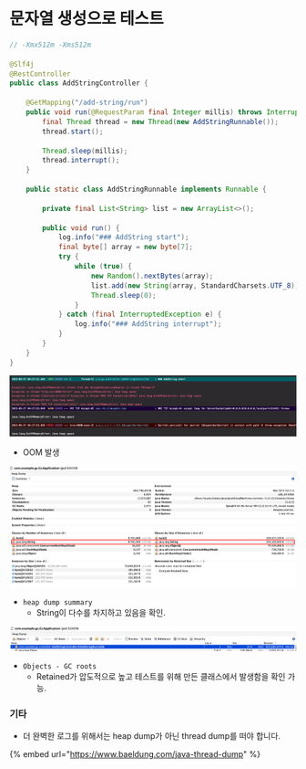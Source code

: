 # 문자열 생성으로 테스트

```java
// -Xmx512m -Xms512m

@Slf4j
@RestController
public class AddStringController {

	@GetMapping("/add-string/run")
	public void run(@RequestParam final Integer millis) throws InterruptedException {
		final Thread thread = new Thread(new AddStringRunnable());
		thread.start();

		Thread.sleep(millis);
		thread.interrupt();
	}

	public static class AddStringRunnable implements Runnable {

		private final List<String> list = new ArrayList<>();

		public void run() {
			log.info("### AddString start");
			final byte[] array = new byte[7];
			try {
				while (true) {
					new Random().nextBytes(array);
					list.add(new String(array, StandardCharsets.UTF_8));
					Thread.sleep(0);
				}
			} catch (final InterruptedException e) {
				log.info("### AddString interrupt");
			}
		}
	}
}
```

![](<../../../.gitbook/assets/image (11) (1).png>)

* OOM 발생

![](<../../../.gitbook/assets/image (13) (1) (1).png>)

* `heap dump summary`
  * String이 다수를 차지하고 있음을 확인.

![](<../../../.gitbook/assets/image (9) (1).png>)

* `Objects - GC roots`
  * Retained가 압도적으로 높고 테스트를 위해 만든 클래스에서 발생함을 확인 가능.

### 기타

* 더 완벽한 로그를 위해서는 heap dump가 아닌 thread dump를 떠야 합니다.

{% embed url="https://www.baeldung.com/java-thread-dump" %}
